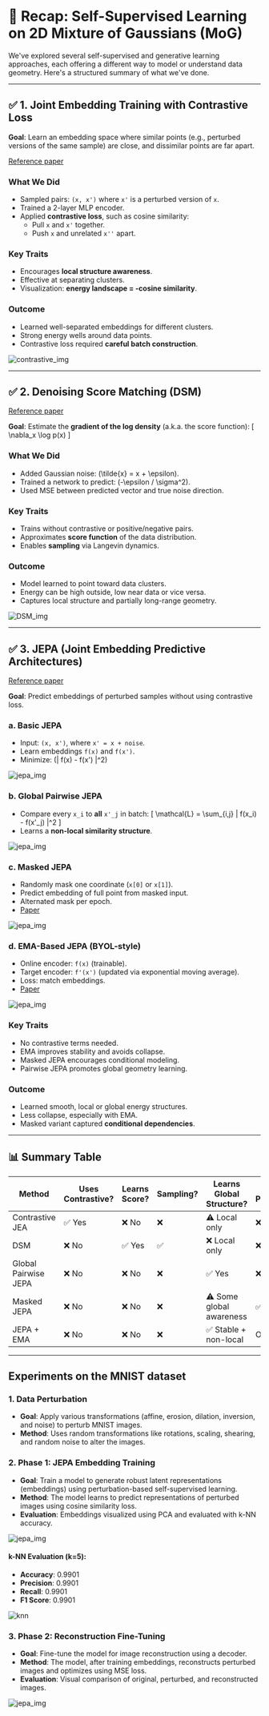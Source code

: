 # 🧠 Recap: Self-Supervised Learning on 2D Mixture of Gaussians (MoG)

We've explored several self-supervised and generative learning approaches, each offering a different way to model or understand data geometry. Here's a structured summary of what we've done.

---

## ✅ 1. Joint Embedding Training with Contrastive Loss

**Goal**: Learn an embedding space where similar points (e.g., perturbed versions of the same sample) are close, and dissimilar points are far apart.

[Reference paper](https://arxiv.org/pdf/1807.03748)


### What We Did
- Sampled pairs: `(x, x')` where `x'` is a perturbed version of `x`.
- Trained a 2-layer MLP encoder.
- Applied **contrastive loss**, such as cosine similarity:
  - Pull `x` and `x'` together.
  - Push `x` and unrelated `x''` apart.

### Key Traits
- Encourages **local structure awareness**.
- Effective at separating clusters.
- Visualization: **energy landscape = -cosine similarity**.

### Outcome
- Learned well-separated embeddings for different clusters.
- Strong energy wells around data points.
- Contrastive loss required **careful batch construction**.

![contrastive_img](imgs/photo_2.jpg)

---

## ✅ 2. Denoising Score Matching (DSM)

[Reference paper](https://jmlr.org/papers/volume6/hyvarinen05a/hyvarinen05a.pdf)

**Goal**: Estimate the **gradient of the log density** (a.k.a. the score function):
\[
\nabla_x \log p(x)
\]

### What We Did
- Added Gaussian noise: \(\tilde{x} = x + \epsilon\).
- Trained a network to predict: \(-\epsilon / \sigma^2\).
- Used MSE between predicted vector and true noise direction.

### Key Traits
- Trains without contrastive or positive/negative pairs.
- Approximates **score function** of the data distribution.
- Enables **sampling** via Langevin dynamics.

### Outcome
- Model learned to point toward data clusters.
- Energy can be high outside, low near data or vice versa.
- Captures local structure and partially long-range geometry.

![DSM_img](imgs/photo_1.jpg)

---

## ✅ 3. JEPA (Joint Embedding Predictive Architectures)

[Reference paper](https://openreview.net/pdf?id=BZ5a1r-kVsf)

**Goal**: Predict embeddings of perturbed samples without using contrastive loss.

### a. Basic JEPA
- Input: `(x, x')`, where `x' = x + noise`.
- Learn embeddings `f(x)` and `f(x')`.
- Minimize: \(\| f(x) - f(x') \|^2\)

![jepa_img](imgs/jepa_energy_animation.gif)

### b. Global Pairwise JEPA
- Compare every `x_i` to **all** `x'_j` in batch:
\[
\mathcal{L} = \sum_{i,j} \| f(x_i) - f(x'_j) \|^2
\]
- Learns a **non-local similarity structure**.

![jepa_img](imgs/jepa_energy_animation_full_pairwise.gif)

### c. Masked JEPA
- Randomly mask one coordinate (`x[0]` or `x[1]`).
- Predict embedding of full point from masked input.
- Alternated mask per epoch.
- [Paper](https://arxiv.org/pdf/2301.08243)

![jepa_img](imgs/jepa_energy_animation_mixed_loss_pred.gif.gif)

### d. EMA-Based JEPA (BYOL-style)
- Online encoder: `f(x)` (trainable).
- Target encoder: `f'(x')` (updated via exponential moving average).
- Loss: match embeddings.
- [Paper](https://arxiv.org/pdf/2006.07733)

![jepa_img](imgs/jepa_energy_animation_mixed_loss.gif)

### Key Traits
- No contrastive terms needed.
- EMA improves stability and avoids collapse.
- Masked JEPA encourages conditional modeling.
- Pairwise JEPA promotes global geometry learning.

### Outcome
- Learned smooth, local or global energy structures.
- Less collapse, especially with EMA.
- Masked variant captured **conditional dependencies**.

---

## 📊 Summary Table

| Method           | Uses Contrastive? | Learns Score? | Sampling? | Learns Global Structure? | Masked Prediction? |
|------------------|-------------------|----------------|-----------|----------------------------|----------------------|
| Contrastive JEA  | ✅ Yes            | ❌ No         | ❌        | ⚠️ Local only             | ❌                   |
| DSM              | ❌ No             | ✅ Yes        | ✅        | ❌ Local only              | ❌                   |
| Global Pairwise JEPA | ❌ No         | ❌ No         | ❌        | ✅ Yes                     | ❌                   |
| Masked JEPA      | ❌ No             | ❌ No         | ❌        | ⚠️ Some global awareness   | ✅                   |
| JEPA + EMA       | ❌ No             | ❌ No         | ❌        | ✅ Stable + non-local      | Optional             |

---

## Experiments on the MNIST dataset

### 1. **Data Perturbation**  
   - **Goal**: Apply various transformations (affine, erosion, dilation, inversion, and noise) to perturb MNIST images.  
   - **Method**: Uses random transformations like rotations, scaling, shearing, and random noise to alter the images.

### 2. **Phase 1: JEPA Embedding Training**  
   - **Goal**: Train a model to generate robust latent representations (embeddings) using perturbation-based self-supervised learning.  
   - **Method**: The model learns to predict representations of perturbed images using cosine similarity loss.  
   - **Evaluation**: Embeddings visualized using PCA and evaluated with k-NN accuracy.

![jepa_img](imgs/500.gif)

#### k-NN Evaluation (k=5):

- **Accuracy**:  0.9901
- **Precision**: 0.9901
- **Recall**:    0.9901
- **F1 Score**:  0.9901

![knn](imgs/knn_score.png)

### 3. **Phase 2: Reconstruction Fine-Tuning**  
   - **Goal**: Fine-tune the model for image reconstruction using a decoder.  
   - **Method**: The model, after training embeddings, reconstructs perturbed images and optimizes using MSE loss.  
   - **Evaluation**: Visual comparison of original, perturbed, and reconstructed images.

![jepa_img](imgs/Reconstruction.png)
